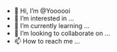 - 👋 Hi, I’m @Yoooooi
- 👀 I’m interested in ...
- 🌱 I’m currently learning ...
- 💞️ I’m looking to collaborate on ...
- 📫 How to reach me ...

<!---
Yoooooi/Yoooooi is a ✨ special ✨ repository because its `README.md` (this file) appears on your GitHub profile.
You can click the Preview link to take a look at your changes.
--->
